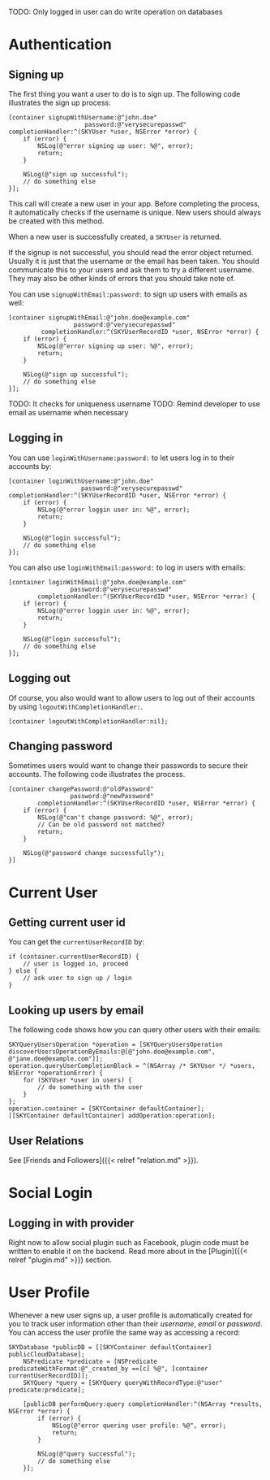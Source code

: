 TODO: Only logged in user can do write operation on databases

# Authentication

## Signing up

The first thing you want a user to do is to sign up. The following code illustrates the sign up process:

```obj-c
[container signupWithUsername:@"john.doe"
                     password:@"verysecurepasswd"
completionHandler:^(SKYUser *user, NSError *error) {
    if (error) {
        NSLog(@"error signing up user: %@", error);
        return;
    }

    NSLog(@"sign up successful");
    // do something else
}];
```

This call will create a new user in your app. Before completing the process, it automatically checks if the username is unique. New users should always be created with this method.

When a new user is successfully created, a `SKYUser` is returned.

If the signup is not successful, you should read the error object returned. Usually it is just that the username or the email has been taken. You should communicate this to your users and ask them to try a different username. They may also be other kinds of errors that you should take note of.

You can use `signupWithEmail:password:` to sign up users with emails as well:

```obj-c
[container signupWithEmail:@"john.doe@example.com"
                  password:@"verysecurepasswd"
         completionHandler:^(SKYUserRecordID *user, NSError *error) {
    if (error) {
        NSLog(@"error signing up user: %@", error);
        return;
    }

    NSLog(@"sign up successful");
    // do something else
}];
```

TODO: It checks for uniqueness username
TODO: Remind developer to use email as username when necessary

## Logging in

You can use `loginWithUsername:password:` to let users log in to their accounts by:

```obj-c
[container loginWithUsername:@"john.doe"
                    password:@"verysecurepasswd"
completionHandler:^(SKYUserRecordID *user, NSError *error) {
    if (error) {
        NSLog(@"error loggin user in: %@", error);
        return;
    }

    NSLog(@"login successful");
    // do something else
}];
```

You can also use `loginWithEmail:password:` to log in users with emails:

```obj-c
[container loginWithEmail:@"john.doe@example.com"
                 password:@"verysecurepasswd"
        completionHandler:^(SKYUserRecordID *user, NSError *error) {
    if (error) {
        NSLog(@"error loggin user in: %@", error);
        return;
    }

    NSLog(@"login successful");
    // do something else
}];
```

## Logging out

Of course, you also would want to allow users to log out of their accounts by using `logoutWithCompletionHandler:`.

```obj-c
[container logoutWithCompletionHandler:nil];
```

## Changing password

Sometimes users would want to change their passwords to secure their accounts. The following code illustrates the process.

```obj-c
[container changePassword:@"oldPassword"
                 password:@"newPassword"
        completionHandler:^(SKYUserRecordID *user, NSError *error) {
    if (error) {
        NSLog(@"can't change password: %@", error);
        // Can be old password not matched?
        return;
    }

    NSLog(@"password change successfully");
}]
```

# Current User
## Getting current user id

You can get the `currentUserRecordID` by:

```obj-c
if (container.currentUserRecordID) {
    // user is logged in, proceed
} else {
    // ask user to sign up / login
}
```

## Looking up users by email

The following code shows how you can query other users with their emails:

```obj-c
SKYQueryUsersOperation *operation = [SKYQueryUsersOperation discoverUsersOperationByEmails:@[@"john.doe@example.com", @"jane.doe@example.com"]];
operation.queryUserCompletionBlock = ^(NSArray /* SKYUser */ *users, NSError *operationError) {
    for (SKYUser *user in users) {
        // do something with the user
    }
};
operation.container = [SKYContainer defaultContainer];
[[SKYContainer defaultContainer] addOperation:operation];
```

## User Relations

See [Friends and Followers]({{< relref "relation.md" >}}).

# Social Login
## Logging in with provider

Right now to allow social plugin such as Facebook, plugin code must be written to enable it on the backend. Read more about in the [Plugin]({{< relref "plugin.md" >}}) section.

# User Profile

Whenever a new user signs up, a user profile is automatically created for
you to track user information other than their _username_, _email_ or _password_.
You can access the user profile the same way as accessing a record:

```obj-c
SKYDatabase *publicDB = [[SKYContainer defaultContainer] publicCloudDatabase];
    NSPredicate *predicate = [NSPredicate predicateWithFormat:@"_created_by ==[c] %@", [container currentUserRecordID]];
    SKYQuery *query = [SKYQuery queryWithRecordType:@"user" predicate:predicate];
    
    [publicDB performQuery:query completionHandler:^(NSArray *results, NSError *error) {
        if (error) {
            NSLog(@"error quering user profile: %@", error);
            return;
        }
        
        NSLog(@"query successful");
        // do something else
    }];
```